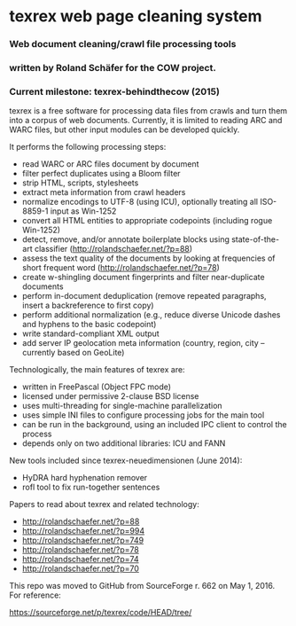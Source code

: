 # texrex web page cleaning system

### Web document cleaning/crawl file processing tools
### written by Roland Schäfer for the COW project.

### Current milestone: texrex-behindthecow (2015)


texrex is a free software for processing data files from crawls and turn them into a corpus of web documents.
Currently, it is limited to reading ARC and WARC files, but other input modules can be developed quickly. 


It performs the following processing steps:

- read WARC or ARC files document by document
- filter perfect duplicates using a Bloom filter
- strip HTML, scripts, stylesheets
- extract meta information from crawl headers
- normalize encodings to UTF-8 (using ICU), optionally treating all ISO-8859-1 input as Win-1252
- convert all HTML entities to appropriate codepoints (including rogue Win-1252)
- detect, remove, and/or annotate boilerplate blocks using state-of-the-art classifier (http://rolandschaefer.net/?p=88)
- assess the text quality of the documents by looking at frequencies of short frequent word (http://rolandschaefer.net/?p=78)
- create w-shingling document fingerprints and filter near-duplicate documents
- perform in-document deduplication (remove repeated paragraphs, insert a backreference to first copy)
- perform additional normalization (e.g., reduce diverse Unicode dashes and hyphens to the basic codepoint)
- write standard-compliant XML output
- add server IP geolocation meta information (country, region, city – currently based on GeoLite)


Technologically, the main features of texrex are:

- written in FreePascal (Object FPC mode)
- licensed under permissive 2-clause BSD license
- uses multi-threading for single-machine parallelization
- uses simple INI files to configure processing jobs for the main tool
- can be run in the background, using an included IPC client to control the process
- depends only on two additional libraries: ICU and FANN


New tools included since texrex-neuedimensionen (June 2014):

- HyDRA hard hyphenation remover
- rofl tool to fix run-together sentences


Papers to read about texrex and related technology:

- http://rolandschaefer.net/?p=88
- http://rolandschaefer.net/?p=994
- http://rolandschaefer.net/?p=749
- http://rolandschaefer.net/?p=78
- http://rolandschaefer.net/?p=74
- http://rolandschaefer.net/?p=70


This repo was moved to GitHub from SourceForge r. 662 on May 1, 2016.
For reference:

https://sourceforge.net/p/texrex/code/HEAD/tree/
